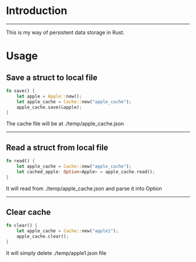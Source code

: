 # Introduction

***

This is my way of persistent data storage in Rust.

# Usage

## Save a struct to local file

```rust
fn save() {
    let apple = Apple::new();
    let apple_cache = Cache::new("apple_cache");
    apple_cache.save(&apple);
}
```

The cache file will be at ./temp/apple_cache.json

***

## Read a struct from local file

```rust
fn read() {
    let apple_cache = Cache::new("apple_cache");
    let cached_apple: Option<Apple> = apple_cache.read();
}
```

It will read from ./temp/apple_cache.json and parse it into Option<Apple>

***

## Clear cache

```rust
fn clear() {
    let apple_cache = Cache::new("apple1");
    apple_cache.clear();
}
```

It will simply delete ./temp/apple1.json file